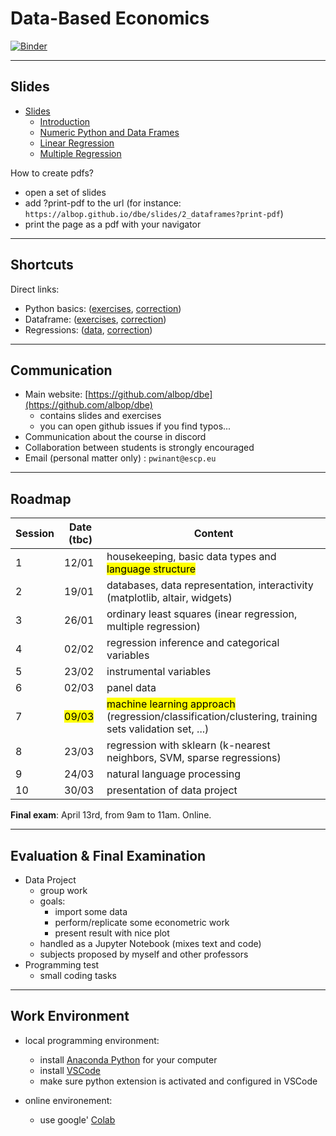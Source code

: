 # Data-Based Economics

[![Binder](https://mybinder.org/badge_logo.svg)](https://mybinder.org/v2/gh/albop/dbe/HEAD?urlpath=lab)

---

## Slides

- [Slides](https://albop.github.io/dbe/)
  - [Introduction](https://albop.github.io/dbe/slides/index)
  - [Numeric Python and Data Frames](https://albop.github.io/dbe/slides/2_dataframes)
  - [Linear Regression](https://albop.github.io/dbe/slides/3_linear_regression)
  - [Multiple Regression](https://albop.github.io/dbe/slides/4_multiple_regressions)

How to create pdfs?
- open a set of slides
- add ?print-pdf to the url (for instance: `https://albop.github.io/dbe/slides/2_dataframes?print-pdf`)
- print the page as a pdf with your navigator

---

## Shortcuts

Direct links:
- Python basics: ([exercises](https://raw.githubusercontent.com/albop/dbe/main/Session_1/Exercises.ipynb), [correction](https://raw.githubusercontent.com/albop/dbe/main/Session_1/Exercises-correction.ipynb))
- Dataframe: ([exercises](https://raw.githubusercontent.com/albop/dbe/main/Session_2/Exercises.ipynb), [correction](https://raw.githubusercontent.com/albop/dbe/main/Session_2/Exercises_correction.ipynb))
- Regressions: ([data](https://raw.githubusercontent.com/albop/dbe/main/Session_4/Regressions.ipynb), [correction](https://raw.githubusercontent.com/albop/dbe/main/Session_4/data.dta))

---

## Communication


- Main website: [https://github.com/albop/dbe](https://github.com/albop/dbe)
  - contains slides and exercises
  - you can open github issues if you find typos...
- Communication about the course in discord
- Collaboration between students is strongly encouraged
- Email (personal matter only) : `pwinant@escp.eu`


---

## Roadmap


| Session | Date (tbc)         | Content                                                                                                          |
| ------- | ------------------ | ---------------------------------------------------------------------------------------------------------------- |
| 1       | 12/01              | housekeeping,  basic data types and <mark>language structure </mark>                                             |
| 2       | 19/01              | databases, data representation, interactivity (matplotlib, altair, widgets)                                      |
| 3       | 26/01              | ordinary least squares (inear regression, multiple regression)                                                   |
| 4       | 02/02              | regression inference and categorical variables                                                                   |
| 5       | 23/02              | instrumental variables                                                                                           |
| 6       | 02/03              | panel data                                                                                                       |
| 7       | <mark>09/03</mark> | <mark>machine learning approach</mark> (regression/classification/clustering, training sets validation set, ...) |
| 8       | 23/03              | regression with sklearn (k-nearest neighbors, SVM, sparse regressions)                                           |
| 9       | 24/03              | natural language processing                                                                                      |
| 10      | 30/03              | presentation of data project                                                                                     |

__Final exam__: April 13rd, from 9am to 11am. Online.

---

## Evaluation & Final Examination

- Data Project
  - group work
  - goals:
    - import some data
    - perform/replicate some econometric work
    - present result with nice plot
  - handled as a Jupyter Notebook (mixes text and code)
  - subjects proposed by myself and other professors
- Programming test
  - small coding tasks

---

## Work Environment

- local programming environment:
  - install [Anaconda Python](https://www.anaconda.com/products/individual) for your computer
  - install [VSCode](https://code.visualstudio.com/)
  - make sure python extension is activated and configured in VSCode

- online environement:
  - use google' [Colab](https://colab.research.google.com/notebooks/intro.ipynb#recent=true)
